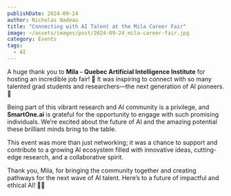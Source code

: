 ```yaml
---
publishDate: 2024-09-24
author: Nicholas Nadeau
title: "Connecting with AI Talent at the Mila Career Fair"
image: ~/assets/images/post/2024-09-24_mila-career-fair.jpg
category: Events
tags:
  - AI
---
```


A huge thank you to **Mila - Quebec Artificial Intelligence Institute** for hosting an incredible job fair! 🤗 It was inspiring to connect with so many talented grad students and researchers—the next generation of AI pioneers. 🚀

Being part of this vibrant research and AI community is a privilege, and **SmartOne.ai** is grateful for the opportunity to engage with such promising individuals. We’re excited about the future of AI and the amazing potential these brilliant minds bring to the table.

This event was more than just networking; it was a chance to support and contribute to a growing AI ecosystem filled with innovative ideas, cutting-edge research, and a collaborative spirit.

Thank you, Mila, for bringing the community together and creating pathways for the next wave of AI talent. Here’s to a future of impactful and ethical AI! 💼✨
